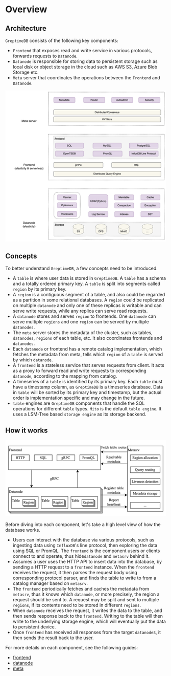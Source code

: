 # Overview

## Architecture

`GreptimeDB` consists of the following key components:

- `Frontend` that exposes read and write service in various protocols, forwards requests to
`Datanode`.
- `Datanode` is responsible for storing data to persistent storage such as local disk or object storage in the cloud such as AWS S3, Azure Blob Storage etc.
- `Meta` server that coordinates the operations between the `Frontend` and `Datanode`.

![Architecture](../public/architecture.png)

## Concepts

To better understand `GreptimeDB`, a few concepts need to be introduced:

- A `table` is where user data is stored in `GreptimeDB`. A `table` has a schema and a totally
ordered primary key. A `table` is split into segments called `region` by its primary key.
- A `region` is a contiguous segment of a table, and also could be regarded as a partition in some
relational databases. A `region` could be replicated on multiple `datanode` and only one of these
replicas is writable and can serve write requests, while any replica can serve read requests.
- A `datanode` stores and serves `region` to frontends. One `datanode` can serve multiple `regions`
and one `region` can be served by multiple `datanodes`.
- The `meta` server stores the metadata of the cluster, such as tables, `datanodes`, `regions` of each
table, etc. It also coordinates frontends and `datanodes`.
- Each `datanode` or frontend has a remote catalog implementation, which fetches the metadata from
meta, tells which `region` of a `table` is served by which `datanode`.
- A `frontend` is a stateless service that serves requests from client. It acts as a proxy to
forward read and write requests to corresponding `datanode`, according to the mapping from catalog.
- A timeseries of a `table` is identified by its primary key. Each `table` must have a timestamp
column, as `GreptimeDB` is a timeseries database. Data in `table` will be sorted by its primary key
and
timestamp, but the actual order is implementation specific and may change in the future.
- `table` engines are `GreptimeDB` components that handle the SQL operations for different `table`
types.
`Mito` is the default `table engine`. It uses a LSM-Tree based `storage engine` as its storage
backend.

## How it works

![Interactions between components](../public/how-it-works.png)

Before diving into each component, let's take a high level view of how the database works.

- Users can interact with the database via various protocols, such as ingesting data using
`InfluxDB`'s line protocol, then exploring the data using SQL or PromQL. The `frontend` is the
component users or clients connect to and operate, thus hide`datanode` and `metasrv` behind it.
- Assumes a user uses the HTTP API to insert data into the database, by sending a HTTP request to a
`frontend` instance. When the `frontend` receives the request, it then parses the request body using
corresponding protocol parser, and finds the table to write to from a catalog manager based on
`metasrv`.
- The `frontend` periodically fetches and caches the metadata from `metasrv`, thus it knows which
`datanode`, or more precisely, the region a request should be sent to. A request may be split and
sent to multiple `regions`, if its contents need to be stored in different `regions`.
- When `datanode` receives the request, it writes the data to the table, and then sends response
back to the `frontend`. Writing to the table will then write to the underlying storage engine,
which will eventually put the data to persistent device.
- Once `frontend` has received all responses from the target `datanode`s, it then sends the result
back to the user.

For more details on each component, see the following guides:

- [frontend][1]
- [datanode][2]
- [meta][3]

[1]: frontend/overview.md
[2]: datanode/overview.md
[3]: meta/overview.md
